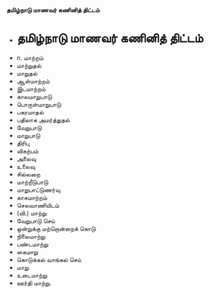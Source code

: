 **தமிழ்நாடு மாணவர் கணினித் திட்டம்**
- # தமிழ்நாடு மாணவர் கணினித் திட்டம்
- n. மாற்றம்
- மாற்றுதல்
- மாறுதல்
- ஆள்மாற்றம்
- இடமாற்றம்
- காலமாறுபாடு
- பொருள்மாறுபாடு
- பகரமாதல்
- பதிலாக அமர்த்துதல்
- வேறுபாடு
- மாறுபாடு
- திரிபு
- விகற்பம்
- அலைவு
- உலைவு
- சில்லறை
- மாற்றீடுபாடு
- மாறுபாட்டுணர்வு
- காசுமாற்றம்
- செலவாணியிடம்
- (வி.) மாற்று
- வேறுபாடு செய்
- ஒன்றுக்கு மற்றொன்றைக் கொடு
- நிலைமாற்று
- பண்டமாற்று
- கைமாறு
- கொடுக்கல் வாங்கல் செய்
- மாறு
- உடைமாற்று
- ஊர்தி மாற்று.

